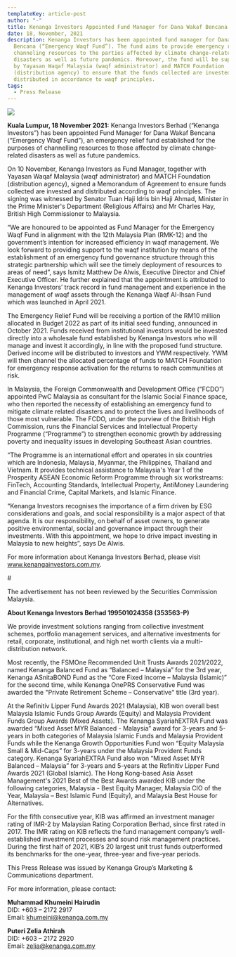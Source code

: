 ```yaml
---
templateKey: article-post
author: "-"
title: Kenanga Investors Appointed Fund Manager for Dana Wakaf Bencana
date: 18, November, 2021
description: Kenanga Investors has been appointed fund manager for Dana Wakaf
  Bencana (“Emergency Waqf Fund”). The fund aims to provide emergency relief by
  channeling resources to the parties affected by climate change-related
  disasters as well as future pandemics. Moreover, the fund will be supervised
  by Yayasan Waqaf Malaysia (waqf administrator) and MATCH Foundation
  (distribution agency) to ensure that the funds collected are invested and
  distributed in accordance to waqf principles.
tags:
  - Press Release
---
```

![](/img/2021-11-18.png)

**Kuala Lumpur, 18 November 2021:** Kenanga Investors Berhad (“Kenanga Investors”) has been appointed Fund Manager for Dana Wakaf Bencana (“Emergency Waqf Fund”), an emergency relief fund established for the purposes of channelling resources to those affected by climate change-related disasters as well as future pandemics. 

On 10 November, Kenanga Investors as Fund Manager, together with Yayasan Waqaf Malaysia (waqf administrator) and MATCH Foundation (distribution agency), signed a Memorandum of Agreement to ensure funds collected are invested and distributed according to waqf principles. The signing was witnessed by Senator Tuan Haji Idris bin Haji Ahmad, Minister in the Prime Minister's Department (Religious Affairs) and Mr Charles Hay, British High Commissioner to Malaysia. 

“We are honoured to be appointed as Fund Manager for the Emergency Waqf Fund in alignment with the 12th Malaysia Plan (RMK-12) and the government’s intention for increased efficiency in waqf management. We look forward to providing support to the waqf institution by means of the establishment of an emergency fund governance structure through this strategic partnership which will see the timely deployment of resources to areas of need”, says Ismitz Matthew De Alwis, Executive Director and Chief Executive Officer. He further explained that the appointment is attributed to Kenanga Investors’ track record in fund management and experience in the management of waqf assets through the Kenanga Waqf Al-Ihsan Fund which was launched in April 2021.

The Emergency Relief Fund will be receiving a portion of the RM10 million allocated in Budget 2022 as part of its initial seed funding, announced in October 2021. Funds received from institutional investors would be invested directly into a wholesale fund established by Kenanga Investors who will manage and invest it accordingly, in line with the proposed fund structure. Derived income will be distributed to investors and YWM respectively. YWM will then channel the allocated percentage of funds to MATCH Foundation for emergency response activation for the returns to reach communities at risk.

In Malaysia, the Foreign Commonwealth and Development Office (“FCDO”) appointed PwC Malaysia as consultant for the Islamic Social Finance space, who then reported the necessity of establishing an emergency fund to mitigate climate related disasters and to protect the lives and livelihoods of those most vulnerable. The FCDO, under the purview of the British High Commission, runs the Financial Services and Intellectual Property Programme (“Programme”) to strengthen economic growth by addressing poverty and inequality issues in developing Southeast Asian countries. 

“The Programme is an international effort and operates in six countries which are Indonesia, Malaysia, Myanmar, the Philippines, Thailand and Vietnam. It provides technical assistance to Malaysia's Year 1 of the Prosperity ASEAN Economic Reform Programme through six workstreams: FinTech, Accounting Standards, Intellectual Property, AntiMoney Laundering and Financial Crime, Capital Markets, and Islamic Finance. 

“Kenanga Investors recognises the importance of a firm driven by ESG considerations and goals, and social responsibility is a major aspect of that agenda. It is our responsibility, on behalf of asset owners, to generate positive environmental, social and governance impact through their investments. With this appointment, we hope to drive impact investing in Malaysia to new heights”, says De Alwis. 

For more information about Kenanga Investors Berhad, please visit www.kenangainvestors.com.my. 

\#

The advertisement has not been reviewed by the Securities Commission Malaysia. 

**About Kenanga Investors Berhad 199501024358 (353563-P)** 

We provide investment solutions ranging from collective investment schemes, portfolio management services, and alternative investments for retail, corporate, institutional, and high net worth clients via a multi-distribution network. 

Most recently, the FSMOne Recommended Unit Trusts Awards 2021/2022, named Kenanga Balanced Fund as “Balanced – Malaysia” for the 3rd year, Kenanga ASnitaBOND Fund as the “Core Fixed Income – Malaysia (Islamic)” for the second time, while Kenanga OnePRS Conservative Fund was awarded the "Private Retirement Scheme – Conservative" title (3rd year). 

At the Refinitiv Lipper Fund Awards 2021 (Malaysia), KIB won overall best Malaysia Islamic Funds Group Awards (Equity) and Malaysia Provident Funds Group Awards (Mixed Assets). The Kenanga SyariahEXTRA Fund was awarded “Mixed Asset MYR Balanced - Malaysia” award for 3-years and 5-years in both categories of Malaysia Islamic Funds and Malaysia Provident Funds while the Kenanga Growth Opportunities Fund won “Equity Malaysia Small & Mid-Caps” for 3-years under the Malaysia Provident Funds category. Kenanga SyariahEXTRA Fund also won “Mixed Asset MYR Balanced – Malaysia” for 3-years and 5-years at the Refinitiv Lipper Fund Awards 2021 (Global Islamic). The Hong Kong-based Asia Asset Management's 2021 Best of the Best Awards awarded KIB under the following categories, Malaysia - Best Equity Manager, Malaysia CIO of the Year, Malaysia – Best Islamic Fund (Equity), and Malaysia Best House for Alternatives. 

For the fifth consecutive year, KIB was affirmed an investment manager rating of IMR-2 by Malaysian Rating Corporation Berhad, since first rated in 2017. The IMR rating on KIB reflects the fund management company’s well-established investment processes and sound risk management practices. During the first half of 2021, KIB’s 20 largest unit trust funds outperformed its benchmarks for the one-year, three-year and five-year periods. 

This Press Release was issued by Kenanga Group’s Marketing & Communications department.

For more information, please contact: 

**Muhammad Khumeini Hairudin**  \
DID: +603 – 2172 2917  \
Email: khumeini@kenanga.com.my 

**Puteri Zelia Athirah**\
DID: +603 – 2172 2920\
Email: zelia@kenanga.com.my